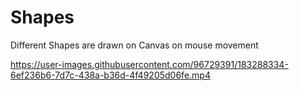 # Shapes
Different Shapes are drawn on Canvas on mouse movement


https://user-images.githubusercontent.com/96729391/183288334-6ef236b6-7d7c-438a-b36d-4f49205d06fe.mp4


